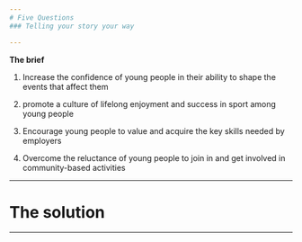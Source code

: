 ```yaml
---
# Five Questions
### Telling your story your way

---
```


**The brief**

1. Increase the confidence of young people in their ability to shape the events that 	affect them

2. promote a culture of lifelong enjoyment and success in sport among young people

3. Encourage young people to value and acquire the key skills needed by employers

4. Overcome the reluctance of young people to join in and get involved in 	community-based activities

---

# The solution

---
